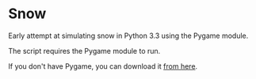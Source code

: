 Snow
====

Early attempt at simulating snow in Python 3.3 using the Pygame module.

The script requires the Pygame module to run.

If you don't have Pygame, you can download it <a href="http://www.pygame.org/news.html">from here</a>.
